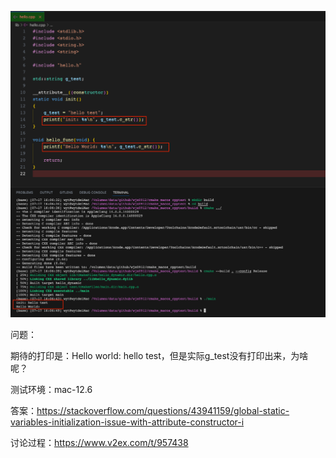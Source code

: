 ![screenshot](screenshot.png)

问题：

期待的打印是：Hello world: hello test，但是实际g_test没有打印出来，为啥呢？

测试环境：mac-12.6

答案：https://stackoverflow.com/questions/43941159/global-static-variables-initialization-issue-with-attribute-constructor-i

讨论过程：https://www.v2ex.com/t/957438
